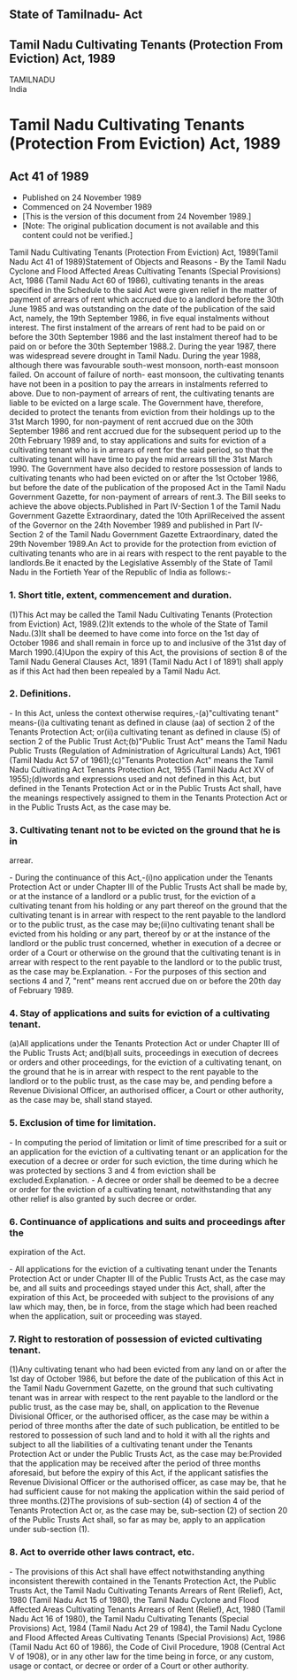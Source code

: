 ## State of Tamilnadu- Act

## Tamil Nadu Cultivating Tenants (Protection From Eviction) Act, 1989

TAMILNADU  
India

# Tamil Nadu Cultivating Tenants (Protection From Eviction) Act, 1989

## Act 41 of 1989

  * Published on 24 November 1989 
  * Commenced on 24 November 1989 
  * [This is the version of this document from 24 November 1989.] 
  * [Note: The original publication document is not available and this content could not be verified.] 

Tamil Nadu Cultivating Tenants (Protection From Eviction) Act, 1989(Tamil Nadu
Act 41 of 1989)Statement of Objects and Reasons - By the Tamil Nadu Cyclone
and Flood Affected Areas Cultivating Tenants (Special Provisions) Act, 1986
(Tamil Nadu Act 60 of 1986), cultivating tenants in the areas specified in the
Schedule to the said Act were given relief in the matter of payment of arrears
of rent which accrued due to a landlord before the 30th June 1985 and was
outstanding on the date of the publication of the said Act, namely, the 19th
September 1986, in five equal instalments without interest. The first
instalment of the arrears of rent had to be paid on or before the 30th
September 1986 and the last instalment thereof had to be paid on or before the
30th September 1988.2\. During the year 1987, there was widespread severe
drought in Tamil Nadu. During the year 1988, although there was favourable
south-west monsoon, north-east monsoon failed. On account of failure of north-
east monsoon, the cultivating tenants have not been in a position to pay the
arrears in instalments referred to above. Due to non-payment of arrears of
rent, the cultivating tenants are liable to be evicted on a large scale. The
Government have, therefore, decided to protect the tenants from eviction from
their holdings up to the 31st March 1990, for non-payment of rent accrued due
on the 30th September 1986 and rent accrued due for the subsequent period up
to the 20th February 1989 and, to stay applications and suits for eviction of
a cultivating tenant who is in arrears of rent for the said period, so that
the cultivating tenant will have time to pay the mid arrears till the 31st
March 1990. The Government have also decided to restore possession of lands to
cultivating tenants who had been evicted on or after the 1st October 1986, but
before the date of the publication of the proposed Act in the Tamil Nadu
Government Gazette, for non-payment of arrears of rent.3\. The Bill seeks to
achieve the above objects.Published in Part IV-Section 1 of the Tamil Nadu
Government Gazette Extraordinary, dated the 10th AprilReceived the assent of
the Governor on the 24th November 1989 and published in Part IV-Section 2 of
the Tamil Nadu Government Gazette Extraordinary, dated the 29th November
1989.An Act to provide for the protection from eviction of cultivating tenants
who are in ai rears with respect to the rent payable to the landlords.Be it
enacted by the Legislative Assembly of the State of Tamil Nadu in the Fortieth
Year of the Republic of India as follows:-

### 1. Short title, extent, commencement and duration.

(1)This Act may be called the Tamil Nadu Cultivating Tenants (Protection from
Eviction) Act, 1989.(2)It extends to the whole of the State of Tamil
Nadu.(3)It shall be deemed to have come into force on the 1st day of October
1986 and shall remain in force up to and inclusive of the 31st day of March
1990.(4)Upon the expiry of this Act, the provisions of section 8 of the Tamil
Nadu General Clauses Act, 1891 (Tamil Nadu Act I of 1891) shall apply as if
this Act had then been repealed by a Tamil Nadu Act.

### 2. Definitions.

\- In this Act, unless the context otherwise requires,-(a)"cultivating tenant"
means-(i)a cultivating tenant as defined in clause (aa) of section 2 of the
Tenants Protection Act; or(ii)a cultivating tenant as defined in clause (5) of
section 2 of the Public Trust Act;(b)"Public Trust Act" means the Tamil Nadu
Public Trusts (Regulation of Administration of Agricultural Lands) Act, 1961
(Tamil Nadu Act 57 of 1961);(c)"Tenants Protection Act" means the Tamil Nadu
Cultivating Act Tenants Protection Act, 1955 (Tamil Nadu Act XV of
1955);(d)words and expressions used and not defined in this Act, but defined
in the Tenants Protection Act or in the Public Trusts Act shall, have the
meanings respectively assigned to them in the Tenants Protection Act or in the
Public Trusts Act, as the case may be.

### 3. Cultivating tenant not to be evicted on the ground that he is in
arrear.

\- During the continuance of this Act,-(i)no application under the Tenants
Protection Act or under Chapter III of the Public Trusts Act shall be made by,
or at the instance of a landlord or a public trust, for the eviction of a
cultivating tenant from his holding or any part thereof on the ground that the
cultivating tenant is in arrear with respect to the rent payable to the
landlord or to the public trust, as the case may be;(ii)no cultivating tenant
shall be evicted from his holding or any part, thereof by or at the instance
of the landlord or the public trust concerned, whether in execution of a
decree or order of a Court or otherwise on the ground that the cultivating
tenant is in arrear with respect to the rent payable to the landlord or to the
public trust, as the case may be.Explanation. - For the purposes of this
section and sections 4 and 7, "rent" means rent accrued due on or before the
20th day of February 1989.

### 4. Stay of applications and suits for eviction of a cultivating tenant.

(a)All applications under the Tenants Protection Act or under Chapter III of
the Public Trusts Act; and(b)all suits, proceedings in execution of decrees or
orders and other proceedings, for the eviction of a cultivating tenant, on the
ground that he is in arrear with respect to the rent payable to the landlord
or to the public trust, as the case may be, and pending before a Revenue
Divisional Officer, an authorised officer, a Court or other authority, as the
case may be, shall stand stayed.

### 5. Exclusion of time for limitation.

\- In computing the period of limitation or limit of time prescribed for a
suit or an application for the eviction of a cultivating tenant or an
application for the execution of a decree or order for such eviction, the time
during which he was protected by sections 3 and 4 from eviction shall be
excluded.Explanation. - A decree or order shall be deemed to be a decree or
order for the eviction of a cultivating tenant, notwithstanding that any other
relief is also granted by such decree or order.

### 6. Continuance of applications and suits and proceedings after the
expiration of the Act.

\- All applications for the eviction of a cultivating tenant under the Tenants
Protection Act or under Chapter III of the Public Trusts Act, as the case may
be, and all suits and proceedings stayed under this Act, shall, after the
expiration of this Act, be proceeded with subject to the provisions of any law
which may, then, be in force, from the stage which had been reached when the
application, suit or proceeding was stayed.

### 7. Right to restoration of possession of evicted cultivating tenant.

(1)Any cultivating tenant who had been evicted from any land on or after the
1st day of October 1986, but before the date of the publication of this Act in
the Tamil Nadu Government Gazette, on the ground that such cultivating tenant
was in arrear with respect to the rent payable to the landlord or the public
trust, as the case may be, shall, on application to the Revenue Divisional
Officer, or the authorised officer, as the case may be within a period of
three months after the date of such publication, be entitled to be restored to
possession of such land and to hold it with all the rights and subject to all
the liabilities of a cultivating tenant under the Tenants Protection Act or
under the Public Trusts Act, as the case may be:Provided that the application
may be received after the period of three months aforesaid, but before the
expiry of this Act, if the applicant satisfies the Revenue Divisional Officer
or the authorised officer, as case may be, that he had sufficient cause for
not making the application within the said period of three months.(2)The
provisions of sub-section (4) of section 4 of the Tenants Protection Act or,
as the case may be, sub-section (2) of section 20 of the Public Trusts Act
shall, so far as may be, apply to an application under sub-section (1).

### 8. Act to override other laws contract, etc.

\- The provisions of this Act shall have effect notwithstanding anything
inconsistent therewith contained in the Tenants Protection Act, the Public
Trusts Act, the Tamil Nadu Cultivating Tenants Arrears of Rent (Relief), Act,
1980 (Tamil Nadu Act 15 of 1980), the Tamil Nadu Cyclone and Flood Affected
Areas Cultivating Tenants Arrears of Rent (Relief), Act, 1980 (Tamil Nadu Act
16 of 1980), the Tamil Nadu Cultivating Tenants (Special Provisions) Act, 1984
(Tamil Nadu Act 29 of 1984), the Tamil Nadu Cyclone and Flood Affected Areas
Cultivating Tenants (Special Provisions) Act, 1986 (Tamil Nadu Act 60 of
1986), the Code of Civil Procedure, 1908 (Central Act V of 1908), or in any
other law for the time being in force, or any custom, usage or contact, or
decree or order of a Court or other authority.

